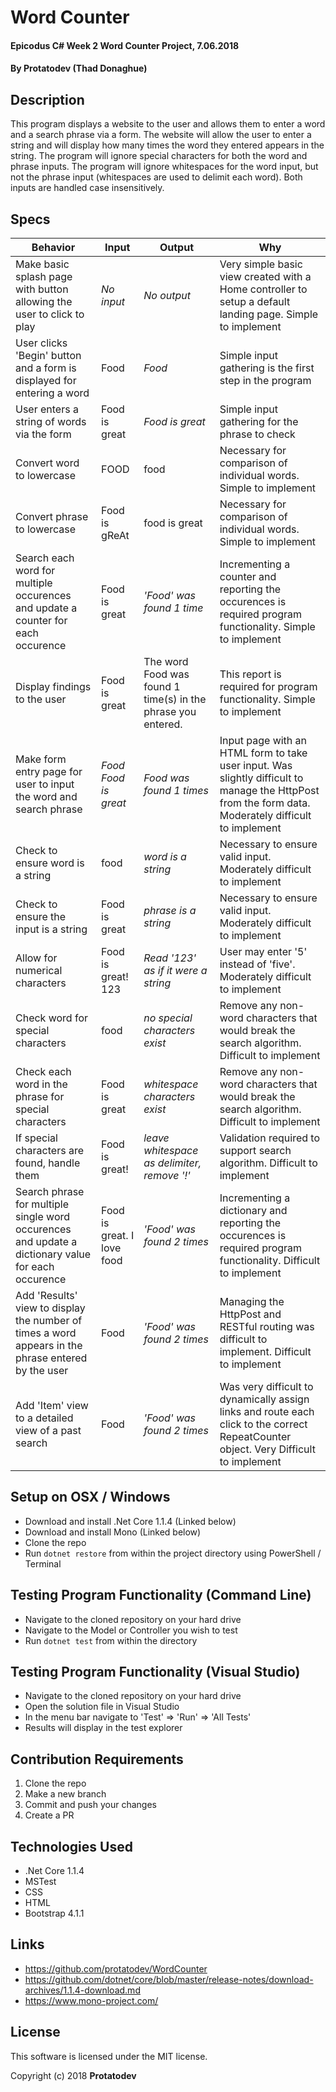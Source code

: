 # Word Counter

#### Epicodus C# Week 2 Word Counter Project, 7.06.2018

#### By Protatodev (Thad Donaghue)

## Description

This program displays a website to the user and allows them to enter a word and a search phrase via a form. The website will allow the user to enter a string and will display how many times the word they entered appears in the string. The program will ignore special characters for both the word and phrase inputs. The program will ignore whitespaces for the word input, but not the phrase input (whitespaces are used to delimit each word). Both inputs are handled case insensitively.

## Specs

| Behavior | Input | Output | Why |
|----------|-------|--------|-----|
| Make basic splash page with button allowing the user to click to play | *No input* | *No output* | Very simple basic view created with a Home controller to setup a default landing page. Simple to implement |
| User clicks 'Begin' button and a form is displayed for entering a word | Food | *Food* | Simple input gathering is the first step in the program |
| User enters a string of words via the form | Food is great | *Food is great* | Simple input gathering for the phrase to check |
| Convert word to lowercase | FOOD | food | Necessary for comparison of individual words. Simple to implement |
| Convert phrase to lowercase | Food is gReAt | food is great | Necessary for comparison of individual words. Simple to implement |
| Search each word for multiple occurences and update a counter for each occurence | Food is great | *'Food' was found 1 time* | Incrementing a counter and reporting the occurences is required program functionality. Simple to implement |
| Display findings to the user | Food is great | The word Food was found 1 time(s) in the phrase you entered. | This report is required for program functionality. Simple to implement |
| Make form entry page for user to input the word and search phrase | *Food* *Food is great* | *Food was found 1 times* | Input page with an HTML form to take user input. Was slightly difficult to manage the HttpPost from the form data. Moderately difficult to implement |
| Check to ensure word is a string | food | *word is a string* | Necessary to ensure valid input. Moderately difficult to implement |
| Check to ensure the input is a string | Food is great | *phrase is a string* | Necessary to ensure valid input. Moderately difficult to implement |
| Allow for numerical characters | Food is great! 123 | *Read '123' as if it were a string* | User may enter '5' instead of 'five'. Moderately difficult to implement |
| Check word for special characters | food | *no special characters exist* | Remove any non-word characters that would break the search algorithm. Difficult to implement |
| Check each word in the phrase for special characters | Food is great | *whitespace characters exist* | Remove any non-word characters that would break the search algorithm. Difficult to implement | 
| If special characters are found, handle them | Food is great! | *leave whitespace as delimiter, remove '!'* | Validation required to support search algorithm. Difficult to implement |
| Search phrase for multiple single word occurences and update a dictionary value for each occurence | Food is great. I love food | *'Food' was found 2 times* | Incrementing a dictionary and reporting the occurences is required program functionality. Difficult to implement |
| Add 'Results' view to display the number of times a word appears in the phrase entered by the user | Food | *'Food' was found 2 times* | Managing the HttpPost and RESTful routing was difficult to implement. Difficult to implement |
| Add 'Item' view to a detailed view of a past search | Food | *'Food' was found 2 times* | Was very difficult to dynamically assign links and route each click to the correct RepeatCounter object. Very Difficult to implement |


## Setup on OSX / Windows

* Download and install .Net Core 1.1.4 (Linked below)
* Download and install Mono (Linked below)
* Clone the repo
* Run `dotnet restore` from within the project directory using PowerShell / Terminal

## Testing Program Functionality (Command Line)
* Navigate to the cloned repository on your hard drive
* Navigate to the Model or Controller you wish to test
* Run `dotnet test` from within the directory

## Testing Program Functionality (Visual Studio)
* Navigate to the cloned repository on your hard drive
* Open the solution file in Visual Studio
* In the menu bar navigate to 'Test' => 'Run' => 'All Tests'
* Results will display in the test explorer

## Contribution Requirements

1. Clone the repo
1. Make a new branch
1. Commit and push your changes
1. Create a PR

## Technologies Used

* .Net Core 1.1.4
* MSTest
* CSS
* HTML
* Bootstrap 4.1.1

## Links

* https://github.com/protatodev/WordCounter
* https://github.com/dotnet/core/blob/master/release-notes/download-archives/1.1.4-download.md
* https://www.mono-project.com/

## License

This software is licensed under the MIT license.

Copyright (c) 2018 **Protatodev**
